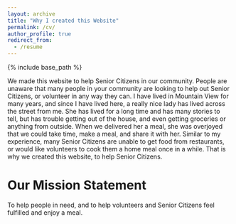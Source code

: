 ```yaml
---
layout: archive
title: "Why I created this Website"
permalink: /cv/
author_profile: true
redirect_from:
  - /resume
---
```


{% include base_path %}


We made this website to help Senior Citizens in our community. People are unaware that many people in your community are looking to help out Senior Citizens, or volunteer in any way they can. I have lived in Mountain View for many years, and since I have lived here, a really nice lady has lived across the street from me. She has lived for a long time and has many stories to tell, but has trouble getting out of the house, and even getting groceries or anything from outside. When we delivered her a meal, she was overjoyed that we could take time, make a meal, and share it with her. Similar to my experience, many Senior Citizens are unable to get food from restaurants, or would like volunteers to cook them a home meal once in a while. That is why we created this website, to help Senior Citizens.


  
Our Mission Statement
======

To help people in need, and to help volunteers and Senior Citizens feel fulfilled and enjoy a meal.

